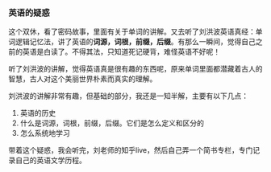 ### 英语的疑惑

这个双休，看了密码故事，里面有关于单词的讲解。又去听了刘洪波英语真经：单词逻辑记忆法，讲了英语的**词源，词根，前缀，后缀**。有那么一瞬间，觉得自己之前的英语是白读了。不得其法，只知道死记硬背，难怪英语不好呢！

听了刘洪波的讲解，觉得英语真是很有趣的东西呢，原来单词里面都潜藏着古人的智慧，古人对这个美丽世界朴素而真实的理解。

刘洪波的讲解非常有趣，但基础的部分，我还是一知半解，主要有以下几点：

1. 英语的历史
2. 什么是词源，词根，前缀，后缀。它们是怎么定义和区分的
3. 怎么系统地学习

带着这个疑惑，我会听完，刘老师的知乎live，然后自己弄一个简书专栏，专门记录自己的英语文学历程。